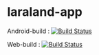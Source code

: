 # laraland-app

Android-build : 
[![Build Status](http://80.217.223.14:8080/buildStatus/icon?job=Laralearning/laraland-android)](http://80.217.223.14:8080/job/Laralearning/laraland-android)


Web-build : 
[![Build Status](http://80.217.223.14:8080/buildStatus/icon?job=Laralearning/laraland-web)](http://80.217.223.14:8080/job/Laralearning/laraland-web)